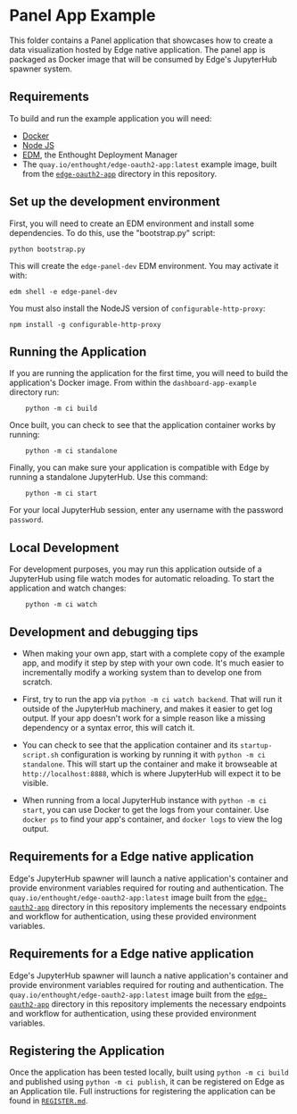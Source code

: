 # Panel App Example

This folder contains a Panel application that showcases how to
create a data visualization hosted by Edge native application. 
The panel app is packaged as Docker image that will be consumed 
by Edge's JupyterHub spawner system.

## Requirements

To build and run the example application you will need:
- [Docker](https://docker.com)
- [Node JS](https://nodejs.org)
- [EDM](https://www.enthought.com/edm/), the Enthought Deployment Manager 
- The `quay.io/enthought/edge-oauth2-app:latest` example image,
  built from the [`edge-oauth2-app`](../edge-oauth2-app/) directory in this repository.

## Set up the development environment

First, you will need to create an EDM environment and install some dependencies.
To do this, use the "bootstrap.py" script:

```commandline
python bootstrap.py
```

This will create the `edge-panel-dev` EDM environment.  You may activate it with:

```commandline
edm shell -e edge-panel-dev
```

You must also install the NodeJS version of `configurable-http-proxy`:

```commandline
npm install -g configurable-http-proxy
```

## Running the Application

If you are running the application for the first time, you will need to build
the application's Docker image. From within the `dashboard-app-example` directory
run:

```commandline
    python -m ci build
```

Once built, you can check to see that the application container works by running:

```commandline
    python -m ci standalone
````

Finally, you can make sure your application is compatible with Edge by running
a standalone JupyterHub. Use this command:

```commandline
    python -m ci start
```

For your local JupyterHub session, enter any username with the password `password`.

## Local Development

For development purposes, you may run this application outside of a JupyterHub using file
watch modes for automatic reloading. To start the application and watch changes:

```commandline
    python -m ci watch
```

## Development and debugging tips

* When making your own app, start with a complete copy of the example app, and
  modify it step by step with your own code.  It's much easier to
  incrementally modify a working system than to develop one from scratch.

* First, try to run the app via `python -m ci watch backend`.  That will run it
  outside of the JupyterHub machinery, and makes it easier to get log output.
  If your app doesn't work for a simple reason like a missing dependency or
  a syntax error, this will catch it.

* You can check to see that the application container and its `startup-script.sh`
  configuration is working by running it with `python -m ci standalone`. This will
  start up the container and make it browseable at `http://localhost:8888`, which
  is where JupyterHub will expect it to be visible.

* When running from a local JupyterHub instance with `python -m ci start`, you
  can use Docker to get the logs from your container.  Use `docker ps` to find
  your app's container, and `docker logs` to view the log output.
  
## Requirements for a Edge native application

Edge's JupyterHub spawner will launch a native application's container and provide
environment variables required for routing and authentication. The
`quay.io/enthought/edge-oauth2-app:latest` image built from the 
[`edge-oauth2-app`](../edge-oauth2-app/) directory in this repository implements
the necessary endpoints and workflow for authentication, using these provided
environment variables.

## Requirements for a Edge native application

Edge's JupyterHub spawner will launch a native application's container and provide
environment variables required for routing and authentication. The
`quay.io/enthought/edge-oauth2-app:latest` image built from the 
[`edge-oauth2-app`](../edge-oauth2-app/) directory in this repository implements
the necessary endpoints and workflow for authentication, using these provided
environment variables.


## Registering the Application

Once the application has been tested locally, built using `python -m ci build` and
published using `python -m ci publish`, it can be registered on Edge as an Application tile.
Full instructions for registering the application can be found in [`REGISTER.md`](./REGISTER.md).